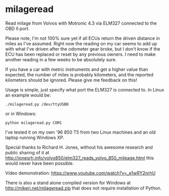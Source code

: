 # milageread
Read milage from Volvos with Motronic 4.3 via ELM327 connected to the OBD II port.

Please note, I'm not 100% sure yet if all ECUs return the driven distance in miles as I've assumed. Right now the reading on my car seems to add up with what I've driven after the odometer gear broke, but I don't know if the ECU has been replaced or reset by any previous owners. I need to make another reading in a few weeks to be absolutely sure. 

If you have a car with metric instruments and get a higher value than expected, the number of miles is probably kilometers, and the reported kilometers should be ignored. Please give me feedback on this!

Usage is simple, just specify what port the ELM327 is connected to. In Linux an example would be:
```
./milageread.py /dev/ttyUSB0
```

or in Windows:
```
python milageread.py COM1
```

I've tested it on my own '96 850 T5 from two Linux machines and an old laptop running Windows XP.

Special thanks to Richard H. Jones, without his awesome research and public sharing of it at
http://jonesrh.info/volvo850/elm327_reads_volvo_850_mileage.html this would never have been possible.

Video demonstration: https://www.youtube.com/watch?v=_e1wRY2nrhU

There is also a stand alone compiled version for Windows at http://mikeri.net/milageread.zip that does not require installation of Python.
